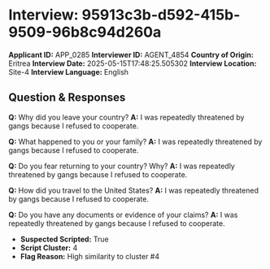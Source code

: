 # Interview: 95913c3b-d592-415b-9509-96b8c94d260a
**Applicant ID:** APP_0285
**Interviewer ID:** AGENT_4854
**Country of Origin:** Eritrea
**Interview Date:** 2025-05-15T17:48:25.505302
**Interview Location:** Site-4
**Interview Language:** English

## Question & Responses

**Q:** Why did you leave your country?
**A:** I was repeatedly threatened by gangs because I refused to cooperate.

**Q:** What happened to you or your family?
**A:** I was repeatedly threatened by gangs because I refused to cooperate.

**Q:** Do you fear returning to your country? Why?
**A:** I was repeatedly threatened by gangs because I refused to cooperate.

**Q:** How did you travel to the United States?
**A:** I was repeatedly threatened by gangs because I refused to cooperate.

**Q:** Do you have any documents or evidence of your claims?
**A:** I was repeatedly threatened by gangs because I refused to cooperate.

- **Suspected Scripted:** True
- **Script Cluster:** 4
- **Flag Reason:** High similarity to cluster #4